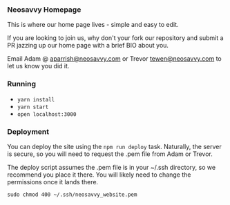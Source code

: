 ### Neosavvy Homepage

This is where our home page lives - simple and easy to edit. 

If you are looking to join us, why don't your fork our repository and submit a PR jazzing up our home page with 
a brief BIO about you. 

Email Adam @ aparrish@neosavvy.com or Trevor tewen@neosavvy.com to let us know you did it. 

### Running

* `yarn install`
* `yarn start`
* `open localhost:3000`

### Deployment

You can deploy the site using the ```npm run deploy``` task. Naturally, the server is secure, so you will need to request the .pem file from Adam or Trevor.

The deploy script assumes the .pem file is in your ~/.ssh directory, so we recommend you place it there. You will likely need to change the permissions once it lands there.

```
sudo chmod 400 ~/.ssh/neosavvy_website.pem
```